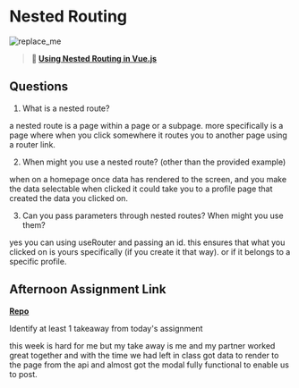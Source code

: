 # Nested Routing

![replace_me](https://codeworks.blob.core.windows.net/public/assets/img/illustrations/placeholder.svg)

> **📖 [Using Nested Routing in Vue.js](https://codeworksacademy.com/fs-student-guide/resources/wk6/04-Child-Routes)**

## Questions

1. What is a nested route?


a nested route is a page within a page or a subpage. more specifically is a page where when you click somewhere it routes you to another page using a router link. 

2. When might you use a nested route? (other than the provided example)


when on a homepage once data has rendered to the screen, and you make the data selectable when clicked it could take you to a profile page that created the data you clicked on. 

3. Can you pass parameters through nested routes? When might you use them?

yes you can using useRouter and passing an id. this ensures that what you clicked on is yours specifically (if you create it that way). or if it belongs to a specific profile. 

## Afternoon Assignment Link

**[Repo](https://github.com/ScottBickish/Blogger.git)**

Identify at least 1 takeaway from today's assignment

this week is hard for me but my take away is me and my partner worked great together and with the time we had left in class got data to render to the page from the api and almost got the modal fully functional to enable us to post. 
